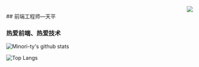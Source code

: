 <img align="right" src="https://count.getloli.com/get/@:sanqi377?theme=moebooru">
<br />
## 前端工程师—天平

### 热爱前端、热爱技术

![Minori-ty's github stats](https://github-readme-stats.vercel.app/api?username=Minori-ty&show_icons=true&theme=vue)

![Top Langs](https://github-readme-stats.vercel.app/api/top-langs/?username=Minori-ty)

